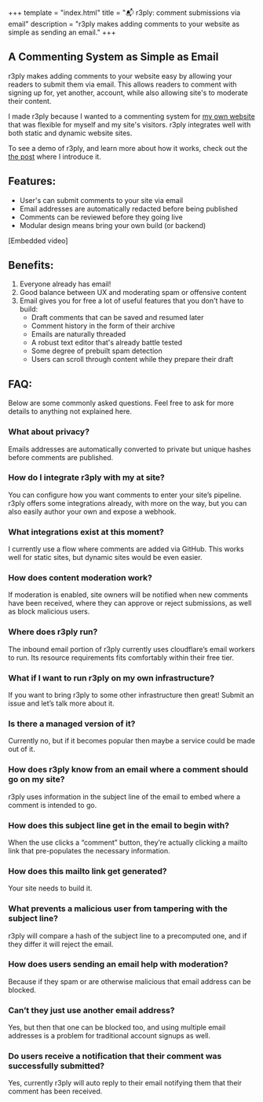 +++
template = "index.html"
title = "📬 r3ply: comment submissions via email"
description = "r3ply makes adding comments to your website as simple as sending an email."
+++

## A Commenting System as Simple as Email

r3ply makes adding comments to your website easy by allowing your readers to submit them via email. This allows readers to comment with signing up for, yet another, account, while also allowing site's to moderate their content.

I made r3ply because I wanted to a commenting system for [my own website](/todo) that was flexible for myself and my site's visitors. r3ply integrates well with both static and dynamic website sites.

To see a demo of r3ply, and learn more about how it works, check out the [the post](/todo) where I introduce it.

## Features:
* User's can submit comments to your site via email
* Email addresses are automatically redacted before being published
* Comments can be reviewed before they going live
* Modular design means bring your own build (or backend)

[Embedded video]

## Benefits:
1. Everyone already has email!
2. Good balance between UX and moderating spam or offensive content
3. Email gives you for free a lot of useful features that you don't have to build:
    * Draft comments that can be saved and resumed later
    * Comment history in the form of their archive
    * Emails are naturally threaded
    * A robust text editor that's already battle tested
    * Some degree of prebuilt spam detection
    * Users can scroll through content while they prepare their draft

## FAQ:

Below are some commonly asked questions. Feel free to ask for more details to anything not explained here.

<div class="px-4 border border-[#020D2B] rounded-xl">

### What about privacy?
Emails addresses are automatically converted to private but unique hashes before comments are published.

### How do I integrate r3ply with my at site?
You can configure how you want comments to enter your site’s pipeline. r3ply offers some integrations already, with more on the way, but you can also easily author your own and expose  a webhook.

### What integrations exist at this moment?
I currently use a flow where comments are added via GitHub. This works well for static sites, but dynamic sites would be even easier.

### How does content moderation work?
If moderation is enabled, site owners will be notified when new comments have been received, where they can approve or reject submissions, as well as block malicious users.

### Where does r3ply run?
The inbound email portion of r3ply currently uses cloudflare’s email workers to run. Its resource requirements fits comfortably within their free tier.

### What if I want to run r3ply on my own infrastructure?
If you want to bring r3ply to some other infrastructure then great! Submit an issue and let’s talk more about it.

### Is there a managed version of it?
Currently no, but if it becomes popular then maybe a service could be made out of it.

### How does r3ply know from an email where a comment should go on my site?
r3ply uses information in the subject line of the email to embed where a comment is intended to go.

### How does this subject line get in the email to begin with?
When the use clicks a “comment” button, they’re actually clicking a mailto link that pre-populates the necessary information.

### How does this mailto link get generated?
Your site needs to build it.

### What prevents a malicious user from tampering with the subject line?
r3ply will compare a hash of the subject line to a precomputed one, and if they differ it will reject the email.

### How does users sending an email help with moderation?
Because if they spam or are otherwise malicious that email address can be blocked.

### Can’t they just use another email address?
Yes, but then that one can be blocked too, and using multiple email addresses is a problem for traditional account signups as well.

### Do users receive a notification that their comment was successfully submitted?
Yes, currently r3ply will auto reply to their email notifying them that their comment has been received.
</div>